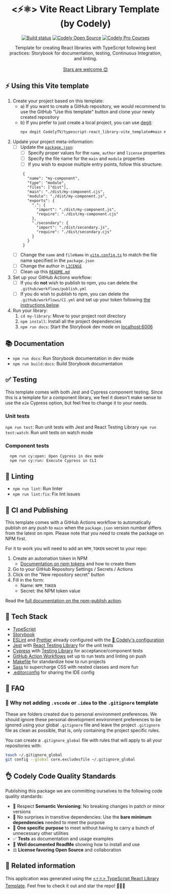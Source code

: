 <h1 align="center">
  <⚡⚛️> Vite React Library Template (by Codely)
</h1>

<p align="center">
    <a href="https://github.com/CodelyTV/typescript-react_library-vite_template/actions/workflows/ci.yml"><img src="https://github.com/CodelyTV/typescript-react_library-vite_template/actions/workflows/ci.yml/badge.svg" alt="Build status"/></a>
    <a href="https://github.com/CodelyTV"><img src="https://img.shields.io/badge/CodelyTV-OS-green.svg?style=flat-square" alt="Codely Open Source"/></a>
    <a href="https://pro.codely.com"><img src="https://img.shields.io/badge/CodelyTV-PRO-black.svg?style=flat-square" alt="Codely Pro Courses"/></a>
</p>

<p align="center">
  Template for creating React libraries with TypeScript following best practices: Storybook for documentation, testing, Continuous Integration, and linting.
  <br />
  <br />
  <a href="https://github.com/CodelyTV/typescript-react_library-vite_template/stargazers">Stars are welcome 😊</a>
</p>

## ⚡ Using this Vite template

1. Create your project based on this template:
   - a) If you want to create a GitHub repository, we would recommend to use the GitHub "Use this template" button and clone your newly created repository
   - b) If you prefer to just create a local project, you can use [degit](https://github.com/Rich-Harris/degit):
     ```bash
     npx degit CodelyTV/typescript-react_library-vite_template#main my-app
     ```
2. Update your project meta-information:
   - [ ] Update the [`package.json`](https://github.com/CodelyTV/typescript-react_library-vite_template/blob/main/package.json):
     - [ ] Specify proper values for the `name`, `author` and `license` properties
     - [ ] Specify the file name for the `main` and `module` properties
     - [ ] If you wish to expose multiple entry points, follow this structure:
     ```
      {
        "name": "my-component",
        "type": "module",
        "files": ["dist"],
        "main": "./dist/my-component.cjs",
        "module": "./dist/my-component.js",
        "exports": {
          ".": {
            "import": "./dist/my-component.js",
            "require": "./dist/my-component.cjs"
          },
          "./secondary": {
            "import": "./dist/secondary.js",
            "require": "./dist/secondary.cjs"
          }
        }
      }
     ```
   - [ ] Change the `name` and `fileName` in [`vite.config.ts`](https://github.com/CodelyTV/typescript-react_library-vite_template/blob/main/vite.config.ts) to match the file name specified in the `package.json`
   - [ ] Change the author in [`LICENSE`](https://github.com/CodelyTV/typescript-react_library-vite_template/blob/main/LICENSE)
   - [ ] Clean up this [`README.md`](https://github.com/CodelyTV/typescript-react_library-vite_template/blob/main/README.md)
3. Set up your GitHub Actions workflow:
   - [ ] If you do **not** wish to publish to npm, you can delete the `.github/workflows/publish.yml`
   - [ ] If you do wish to publish to npm, you can delete the `.github/workflows/CI.yml` and set up your token following [the instructions below](#-ci-and-publishing).
4. Run your library:
   1. `cd my-library`: Move to your project root directory
   2. `npm install`: Install all the project dependencies
   3. `npm run docs`: Start the Storybook dev mode on [localhost:6006](http://localhost:6006)

## 📚 Documentation

- `npm run docs`: Run Storybook documentation in dev mode
- `npm run build:docs`: Build Storybook documentation

## ✅ Testing

This template comes with both Jest and Cypress component testing. Since this is a template for a component library, we feel it doesn't make sense to use the `e2e` Cypress option, but feel free to change it to your needs.

### Unit tests

`npm run test`: Run unit tests with Jest and React Testing Library
`npm run test:watch`: Run unit tests on watch mode

### Component tests

```
  npm run cy:open: Open Cypress in dev mode
  npm run cy:run: Execute Cypress in CLI
```

## 🔦 Linting

- `npm run lint`: Run linter
- `npm run lint:fix`: Fix lint issues

## 🚀 CI and Publishing

This template comes with a GitHub Actions workflow to automatically publish on any push to `main` when the `package.json` version number differs from the latest on npm. Please note that you need to create the package on NPM first.

For it to work you will need to add an `NPM_TOKEN` secret to your repo:

1. Create an automation token in NPM
   - [Documentation on npm tokens](https://docs.npmjs.com/about-access-tokens) and how to create them
2. Go to your GitHub Repository Settings / Secrets / Actions
3. Click on the "New repository secret" button
4. Fill in the form:
   - Name: `NPM_TOKEN`
   - Secret: the NPM token value

Read the [full documentation on the npm-publish action](https://github.com/JS-DevTools/npm-publish).

## 🌈 Tech Stack

- [TypeScript](https://www.typescriptlang.org)
- [Storybook](https://storybook.js.org/)
- [ESLint](https://eslint.org) and [Prettier](https://prettier.io) already configured with the [🤏 Codely's configuration](https://github.com/CodelyTV/eslint-config-codely)
- [Jest](https://jestjs.io) with [React Testing Library](https://testing-library.com/docs/react-testing-library/intro) for the unit tests
- [Cypress](https://www.cypress.io/) with [Testing Library](https://testing-library.com/docs/cypress-testing-library) for acceptance/component tests
- [GitHub Action Workflows](https://github.com/features/actions) set up to run tests and linting on push
- [Makefile](https://github.com/CodelyTV/typescript-react_library-vite_template/blob/main/Makefile) for standardize how to run projects
- [Sass](https://sass-lang.com) to supercharge CSS with nested classes and more fun
- [.editorconfig](https://editorconfig.org) for sharing the IDE config

## 🤔 FAQ

### 👻 Why not adding `.vscode` or `.idea` to the `.gitignore` template

These are folders created due to personal environment preferences. We should ignore these personal development environment preferences to be ignored using your global `.gitignore` file and leave the project `.gitignore` file as clean as possible, that is, only containing the project specific rules.

You can create a `.gitignore_global` file with rules that will apply to all your repositories with:

```bash
touch ~/.gitignore_global
git config --global core.excludesfile ~/.gitignore_global
```

## 👌 Codely Code Quality Standards

Publishing this package we are committing ourselves to the following code quality standards:

- 🤝 Respect **Semantic Versioning**: No breaking changes in patch or minor versions
- 🤏 No surprises in transitive dependencies: Use the **bare minimum dependencies** needed to meet the purpose
- 🎯 **One specific purpose** to meet without having to carry a bunch of unnecessary other utilities
- ✅ **Tests** as documentation and usage examples
- 📖 **Well documented ReadMe** showing how to install and use
- ⚖️ **License favoring Open Source** and collaboration

## 🔀 Related information

This application was generated using the [<⚡⚛️> TypeScript React Library Template](https://github.com/CodelyTV/typescript-react_library-vite_template). Feel free to check it out and star the repo! 🌟😊🙌
